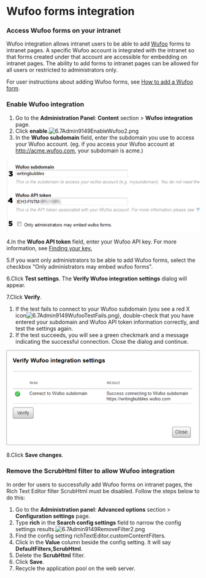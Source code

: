 # Wufoo forms integration



### Access Wufoo forms on your intranet

Wufoo integration allows intranet users to be able to add [Wufoo](http://www.wufoo.com/) forms to intranet pages. A specific Wufoo account is integrated with the intranet so that forms created under that account are accessible for embedding on intranet pages. The ability to add forms to intranet pages can be allowed for all users or restricted to administrators only.  
  
For user instructions about adding Wufoo forms, see [How to add a Wufoo form](../../using-thoughtfarmer/edit-page-contents/embed-forms-widgets-and-more/add-wufoo-forms.md).

### Enable Wufoo integration

1. Go to the **Administration Panel**: **Content** section &gt; **Wufoo integration** page.
2. Click **enable**.![6.7Admin9149EnableWufoo2.png](https://community.thoughtfarmer.com/imagethumb/37449400000/16408/600x600/False/6.7Admin9149EnableWufoo2.png)
3. In the **Wufoo subdomain** field, enter the subdomain you use to access your Wufoo account. \(eg. if you access your Wufoo account at http://acme.wufoo.com, your subdomain is acme.\)

![](../../.gitbook/assets/1%20%2855%29.png)



4.In the **Wufoo API token** field, enter your Wufoo API key. For more information, see [Finding your key.](http://help.wufoo.com/articles/en_US/SurveyMonkeyArticleType/Wufoo-REST-API-V3#Findingthekey)

5.If you want only administrators to be able to add Wufoo forms, select the checkbox "Only administrators may embed wufoo forms".

6.Click **Test settings**. The **Verify Wufoo integration settings** dialog will appear.

7.Click **Verify**.

1. If the test fails to connect to your Wufoo subdomain \(you see a red X icon![6.7Admin9149WufooTestFails.png](https://community.thoughtfarmer.com/imagethumb/36132830000/16407/600x600/False/6.7Admin9149WufooTestFails.png)\), double-check that you have entered your subdomain and Wufoo API token information correctly, and test the settings again.
2. If the test succeeds, you will see a green checkmark and a message indicating the successful connection. Close the dialog and continue.

![](../../.gitbook/assets/2%20%2865%29.png)

8.Click **Save changes**.

### Remove the ScrubHtml filter to allow Wufoo integration

In order for users to successfully add Wufoo forms on intranet pages, the Rich Text Editor filter ScrubHtml must be disabled. Follow the steps below to do this:

1. Go to the **Administration panel**: **Advanced options** section &gt; **Configuration settings** page.
2. Type **rich** in the **Search config settings** field to narrow the config settings results.![6.7Admin9149RemoveFilter2.png](https://community.thoughtfarmer.com/imagethumb/46813300000/16410/600x600/False/6.7Admin9149RemoveFilter2.png)
3. Find the config setting richTextEditor.customContentFilters.
4. Click in the **Value** column beside the config setting. It will say **DefaultFilters,ScrubHtml**.
5. Delete the **ScrubHtml** filter.
6. Click **Save**.
7. Recycle the application pool on the web server.

